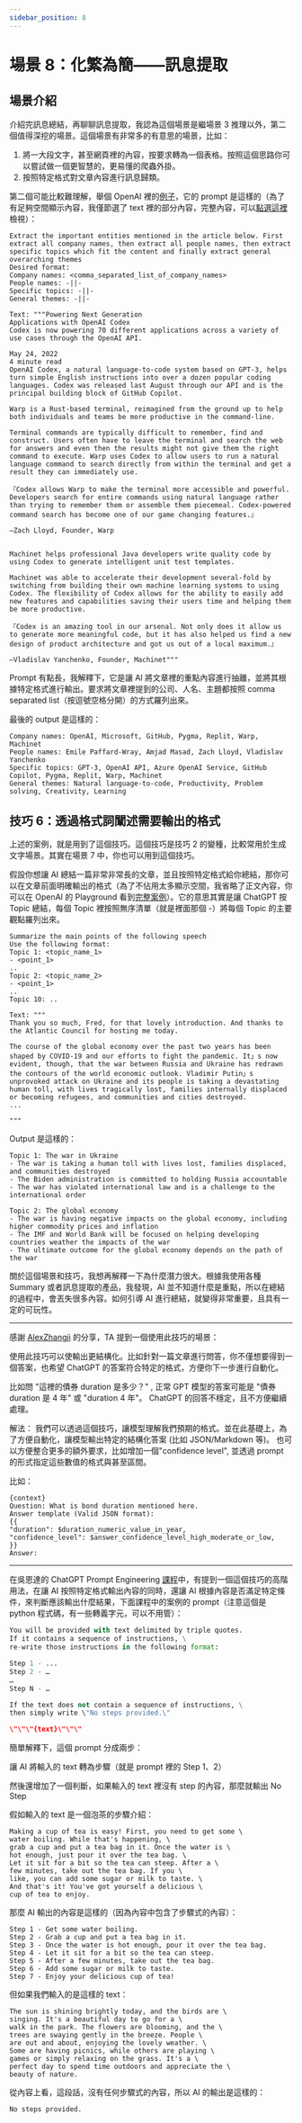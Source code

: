 ```yaml
---
sidebar_position: 8
---
```


# 場景 8：化繁為簡——訊息提取

<head>
  <script defer="defer" src="https://embed.trydyno.com/embedder.js"></script>
  <link href="https://embed.trydyno.com/embedder.css" rel="stylesheet" />
</head>

## 場景介紹

介紹完訊息總結，再聊聊訊息提取，我認為這個場景是繼場景 3 推理以外，第二個值得深挖的場景。這個場景有非常多的有意思的場景，比如：

1. 將一大段文字，甚至網頁裡的內容，按要求轉為一個表格。按照這個思路你可以嘗試做一個更智慧的，更易懂的爬蟲外掛。
2. 按照特定格式對文章內容進行訊息歸類。

第二個可能比較難理解，舉個 OpenAI 裡的[例子](https://platform.openai.com/playground/p/DoMbgEMmkXJ5xOyunwFZDHdg?model=text-davinci-003)，它的 prompt 是這樣的（為了有足夠空間顯示內容，我僅節選了 text 裡的部分內容，完整內容，可以[點選這裡](https://platform.openai.com/playground/p/DoMbgEMmkXJ5xOyunwFZDHdg?model=text-davinci-003)檢視）：

```other
Extract the important entities mentioned in the article below. First extract all company names, then extract all people names, then extract specific topics which fit the content and finally extract general overarching themes
Desired format:
Company names: <comma_separated_list_of_company_names>
People names: -||-
Specific topics: -||-
General themes: -||-

Text: """Powering Next Generation
Applications with OpenAI Codex
Codex is now powering 70 different applications across a variety of use cases through the OpenAI API.

May 24, 2022
4 minute read
OpenAI Codex, a natural language-to-code system based on GPT-3, helps turn simple English instructions into over a dozen popular coding languages. Codex was released last August through our API and is the principal building block of GitHub Copilot.

Warp is a Rust-based terminal, reimagined from the ground up to help both individuals and teams be more productive in the command-line.

Terminal commands are typically difficult to remember, find and construct. Users often have to leave the terminal and search the web for answers and even then the results might not give them the right command to execute. Warp uses Codex to allow users to run a natural language command to search directly from within the terminal and get a result they can immediately use.

『Codex allows Warp to make the terminal more accessible and powerful. Developers search for entire commands using natural language rather than trying to remember them or assemble them piecemeal. Codex-powered command search has become one of our game changing features.』

—Zach Lloyd, Founder, Warp


Machinet helps professional Java developers write quality code by using Codex to generate intelligent unit test templates.

Machinet was able to accelerate their development several-fold by switching from building their own machine learning systems to using Codex. The flexibility of Codex allows for the ability to easily add new features and capabilities saving their users time and helping them be more productive.

『Codex is an amazing tool in our arsenal. Not only does it allow us to generate more meaningful code, but it has also helped us find a new design of product architecture and got us out of a local maximum.』

—Vladislav Yanchenko, Founder, Machinet"""
```

Prompt 有點長，我解釋下，它是讓 AI 將文章裡的重點內容進行抽離，並將其根據特定格式進行輸出。要求將文章裡提到的公司、人名、主題都按照 comma separated list（按逗號空格分開）的方式羅列出來。

最後的 output 是這樣的：

```other
Company names: OpenAI, Microsoft, GitHub, Pygma, Replit, Warp, Machinet
People names: Emile Paffard-Wray, Amjad Masad, Zach Lloyd, Vladislav Yanchenko
Specific topics: GPT-3, OpenAI API, Azure OpenAI Service, GitHub Copilot, Pygma, Replit, Warp, Machinet
General themes: Natural language-to-code, Productivity, Problem solving, Creativity, Learning
```

## **技巧 6：透過格式詞闡述需要輸出的格式**

上述的案例，就是用到了這個技巧。這個技巧是技巧 2 的變種，比較常用於生成文字場景。其實在場景 7 中，你也可以用到這個技巧。

假設你想讓 AI 總結一篇非常非常長的文章，並且按照特定格式給你總結，那你可以在文章前面明確輸出的格式（為了不佔用太多顯示空間，我省略了正文內容，你可以在 OpenAI 的 Playground 看到[完整案例](https://platform.openai.com/playground/p/3U5Wx7RTIdNNC9Fg8fc44omi)）。它的意思其實是讓 ChatGPT 按 Topic 總結，每個 Topic 裡按照無序清單（就是裡面那個 -）將每個 Topic 的主要觀點羅列出來。

```other
Summarize the main points of the following speech
Use the following format:
Topic 1: <topic_name_1>
- <point_1>
..
Topic 2: <topic_name_2>
- <point_1>
..
Topic 10: ..

Text: """
Thank you so much, Fred, for that lovely introduction. And thanks to the Atlantic Council for hosting me today.

The course of the global economy over the past two years has been shaped by COVID-19 and our efforts to fight the pandemic. It」s now evident, though, that the war between Russia and Ukraine has redrawn the contours of the world economic outlook. Vladimir Putin」s unprovoked attack on Ukraine and its people is taking a devastating human toll, with lives tragically lost, families internally displaced or becoming refugees, and communities and cities destroyed.
...

"""
```

Output 是這樣的：

```other
Topic 1: The war in Ukraine
- The war is taking a human toll with lives lost, families displaced, and communities destroyed
- The Biden administration is committed to holding Russia accountable
- The war has violated international law and is a challenge to the international order

Topic 2: The global economy
- The war is having negative impacts on the global economy, including higher commodity prices and inflation
- The IMF and World Bank will be focused on helping developing countries weather the impacts of the war
- The ultimate outcome for the global economy depends on the path of the war
```

關於這個場景和技巧，我想再解釋一下為什麼潛力很大。根據我使用各種 Summary 或者訊息提取的產品，我發現，AI 並不知道什麼是重點，所以在總結的過程中，會丟失很多內容。如何引導 AI 進行總結，就變得非常重要，且具有一定的可玩性。

---

感謝 [AlexZhangji](https://github.com/AlexZhangji) 的分享，TA 提到一個使用此技巧的場景：

使用此技巧可以使輸出更結構化。比如針對一篇文章進行問答，你不僅想要得到一個答案，也希望 ChatGPT 的答案符合特定的格式，方便你下一步進行自動化。

比如問 "這裡的債券 duration 是多少？" , 正常 GPT 模型的答案可能是 "債券 duration 是 4 年" 或 "duration 4 年"。
ChatGPT 的回答不穩定，且不方便繼續處理。

解法：
我們可以透過這個技巧，讓模型理解我們預期的格式。並在此基礎上，為了方便自動化，讓模型輸出特定的結構化答案 (比如 JSON/Markdown 等)。
也可以方便整合更多的額外要求，比如增加一個"confidence level", 並透過 prompt 的形式指定這些數值的格式與甚至區間。

比如：

```other
{context}
Question: What is bond duration mentioned here.
Answer template (Valid JSON format):
{{
"duration": $duration_numeric_value_in_year,
"confidence_level": $answer_confidence_level_high_moderate_or_low,
}}
Answer:
```

---

在吳恩達的 ChatGPT Prompt Engineering [課程](https://www.deeplearning.ai/short-courses/chatgpt-prompt-engineering-for-developers/)中，有提到一個這個技巧的高階用法，在讓 AI 按照特定格式輸出內容的同時，還讓 AI 根據內容是否滿足特定條件，來判斷應該輸出什麼結果，下面課程中的案例的 prompt（注意這個是 python 程式碼，有一些轉義字元，可以不用管）：

```python
You will be provided with text delimited by triple quotes.
If it contains a sequence of instructions, \
re-write those instructions in the following format:

Step 1 - ...
Step 2 - …
…
Step N - …

If the text does not contain a sequence of instructions, \
then simply write \"No steps provided.\"

\"\"\"{text}\"\"\"
```

簡單解釋下，這個 prompt 分成兩步：

讓 AI 將輸入的 text 轉為步驟（就是 prompt 裡的 Step 1、2）

然後還增加了一個判斷，如果輸入的 text 裡沒有 step 的內容，那麼就輸出 No Step

假如輸入的 text 是一個泡茶的步驟介紹：

```other
Making a cup of tea is easy! First, you need to get some \
water boiling. While that's happening, \
grab a cup and put a tea bag in it. Once the water is \
hot enough, just pour it over the tea bag. \
Let it sit for a bit so the tea can steep. After a \
few minutes, take out the tea bag. If you \
like, you can add some sugar or milk to taste. \
And that's it! You've got yourself a delicious \
cup of tea to enjoy.
```

那麼 AI 輸出的內容是這樣的（因為內容中包含了步驟式的內容）：

```other
Step 1 - Get some water boiling.
Step 2 - Grab a cup and put a tea bag in it.
Step 3 - Once the water is hot enough, pour it over the tea bag.
Step 4 - Let it sit for a bit so the tea can steep.
Step 5 - After a few minutes, take out the tea bag.
Step 6 - Add some sugar or milk to taste.
Step 7 - Enjoy your delicious cup of tea!
```

但如果我們輸入的是這樣的 text：

```other
The sun is shining brightly today, and the birds are \
singing. It's a beautiful day to go for a \
walk in the park. The flowers are blooming, and the \
trees are swaying gently in the breeze. People \
are out and about, enjoying the lovely weather. \
Some are having picnics, while others are playing \
games or simply relaxing on the grass. It's a \
perfect day to spend time outdoors and appreciate the \
beauty of nature.
```

從內容上看，這段話，沒有任何步驟式的內容，所以 AI 的輸出是這樣的：

```other
No steps provided.
```
